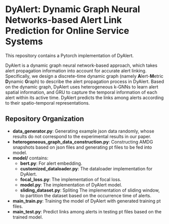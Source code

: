 # DyAlert: Dynamic Graph Neural Networks-based Alert Link Prediction for Online Service Systems
This repository contains a Pytorch implementation of DyAlert.

DyAlert is a dynamic graph neural network-based approach, which takes alert propagation information into account for accurate alert linking. 
Specifically, we design a discrete-time dynamic graph (namely **A**lert-**M**etric **D**ynamic **G**raph) to describe the alert propagation process in DyAlert. Based on the dynamic graph, DyAlert uses heterogeneous k-GNNs to learn alert spatial information, and GRU to capture the temporal information of each alert within its active time. DyAlert predicts the links among alerts according to their spatio-temporal representations.


## Repository Organization
- **data_generator.py**: Generating example json data randomly, whose results do not correspond to the experimental results in our paper.
- **heterogeneous_graph_data_construction.py**: Constructing AMDG snapshots based on json files and generating pt files to be fed into model.
- **model/** contains:
  - **bert.py**: For alert embedding.
  - **customized_dataloader.py**: The dataloader implementation for DyAlert.
  - **focal_loss.py**: The implementation of focal loss.
  - **model.py**: The implementation of DyAlert model.
  - **sliding_dataset.py**: Spliting The implementation of sliding window, to partition the dataset based on the occurrence time of alerts.
- **main_train.py**: Training the model of DyAlert with generated training pt files.
- **main_test.py**: Predict links among alerts in testing pt files based on the trained model.
